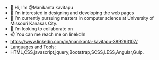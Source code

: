 - 👋 Hi, I’m @Manikanta kavitapu
- 👀 I’m interested in designing and developing the web pages
- 🌱 I’m currently pursuing masters in computer science at University of Missouri Kanasas City.
- 💞️ I’m looking to collaborate on
- 📫 You can me reach me on linekdIn 
- https://www.linkedin.com/in/manikanta-kavitapu-389293107/
- Languages and Tools:
- HTML,CSS,javascript,jquery,Bootstrap,SCSS,LESS,Angular,Gulp.

<!---
Manikantakavitapu/Manikantakavitapu is a ✨ special ✨ repository because its `README.md` (this file) appears on your GitHub profile.
You can click the Preview link to take a look at your changes.
--->
